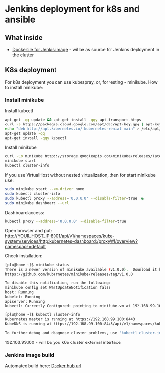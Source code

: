 # Jenkins deployment for k8s and ansible
## What inside
- [Dockerfile for Jenkis image](./Dockerfile) - wil be as source for Jenkins deployment in the cluster

## K8s deployment
For k8s deployment you can use kubespray, or, for testing - minikube.
How to install minikube:
### Install minikube

Install kubectl

```bash
apt-get -qq update && apt-get install -qqy apt-transport-https
curl -s https://packages.cloud.google.com/apt/doc/apt-key.gpg | apt-key add -
echo "deb http://apt.kubernetes.io/ kubernetes-xenial main" > /etc/apt/sources.list.d/kubectl.list
apt-get update -qq
apt-get install -qqy kubectl
```

Install minikube
```bash
curl -Lo minikube https://storage.googleapis.com/minikube/releases/latest/minikube-linux-amd64 && chmod +x minikube && sudo mv minikube /usr/local/bin
minikube start
kubectl cluster-info
```
If you use VirtualHost without nested virtualization, then for start minikube use:
```bash
sudo minikube start --vm-driver none
sudo kubectl cluster-info
sudo kubectl proxy --address='0.0.0.0' --disable-filter=true  &
sudo minikube dashboard --url 
```
Dashboard access:
```bash
kubectl proxy --address='0.0.0.0' --disable-filter=true
```
Open browser and put: [http://YOUR_HOST_IP:8001/api/v1/namespaces/kube-system/services/http:kubernetes-dashboard:/proxy/#!/overview?namespace=default](http://YOUR_HOST_IP:8001/api/v1/namespaces/kube-system/services/http:kubernetes-dashboard:/proxy/#!/overview?namespace=default)

Check installation:
```bash
[plu@home ~]$ minikube status
There is a newer version of minikube available (v1.0.0).  Download it here:
https://github.com/kubernetes/minikube/releases/tag/v1.0.0

To disable this notification, run the following:
minikube config set WantUpdateNotification false
host: Running
kubelet: Running
apiserver: Running
kubectl: Correctly Configured: pointing to minikube-vm at 192.168.99.100

[plu@home ~]$ kubectl cluster-info
Kubernetes master is running at https://192.168.99.100:8443
KubeDNS is running at https://192.168.99.100:8443/api/v1/namespaces/kube-system/services/kube-dns:dns/proxy

To further debug and diagnose cluster problems, use 'kubectl cluster-info dump'.

```

192.168.99.100 - will be you k8s cluster external interface

### Jenkins image build
Automated build here: 
[Docker hub url](https://cloud.docker.com/repository/docker/pluhin31/jenkins_ci/general)
